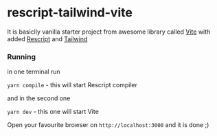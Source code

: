 # rescript-tailwind-vite

It is basiclly vanilla starter project from awesome library called [Vite](https://vitejs.dev/guide/features.html#static-assets])
with added [Rescript](https://rescript-lang.org/docs/manual/latest/introduction) and [Tailwind](https://tailwindcss.com/docs)


### Running 

in one terminal run

`yarn compile` - this will start Rescript compiler

and in the second one

`yarn dev` - this one will start Vite


Open your favourite browser on `http://localhost:3000` and it is done ;)
